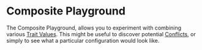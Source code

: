 # Composite Playground

The Composite Playground, allows you to experiment with combining various [Trait Values](../components/trait-values.md). This might be useful to discover potential [Conflicts](../components/conflicts.md), or simply to see what a particular configuration would look like.
